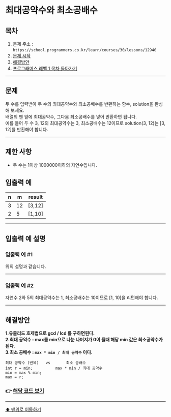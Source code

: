 # 최대공약수와 최소공배수

## 목차

1. 문제 주소 : `https://school.programmers.co.kr/learn/courses/30/lessons/12940`
2. [문제 시작](#문제)
3. [해결방안](#해결방안)
4. [프로그래머스 레벨 1 목차 돌아가기](../README.md)
___

## 문제

두 수를 입력받아 두 수의 최대공약수와 최소공배수를 반환하는 함수, solution을 완성해 보세요.<br>
배열의 맨 앞에 최대공약수, 그다음 최소공배수를 넣어 반환하면 됩니다.<br>
예를 들어 두 수 3, 12의 최대공약수는 3, 최소공배수는 12이므로 solution(3, 12)는 [3, 12]를 반환해야 합니다.

___

## 제한 사항

+ 두 수는 1이상 1000000이하의 자연수입니다.

## 입출력 예

|   n	   | m  | result |
|:------:|----|--------|
|   3    | 12 | [3,12]|
|   2    | 5  | [1,10]|

___

## 입출력 예 설명

### 입출력 예 #1

위의 설명과 같습니다.

---

### 입출력 예 #2

자연수 2와 5의 최대공약수는 1, 최소공배수는 10이므로 [1, 10]을 리턴해야 합니다.

---

## 해결방안
**1.유클리드 호제법으로 gcd / lcd 를 구하면된다.** <br>
**2.최대 공약수 : max를 min으로 나눈 나머지가 0이 될때 해당 min 값은 최소공약수가 된다.** <br>
**3.최소 공배수 : `max * min / 최대 공약수` 이다.** <br>

```
최대 공약수 (반복)   vs       최소 공배수
int r = min;          max * min / 최대 공약수
min = max % min;
max = r;
```

### 👉 [해당 코드 보기](최대공약수와최소공배수.java)

---

[⬆ 맨위로 이동하기](#최대공약수와-최소공배수)